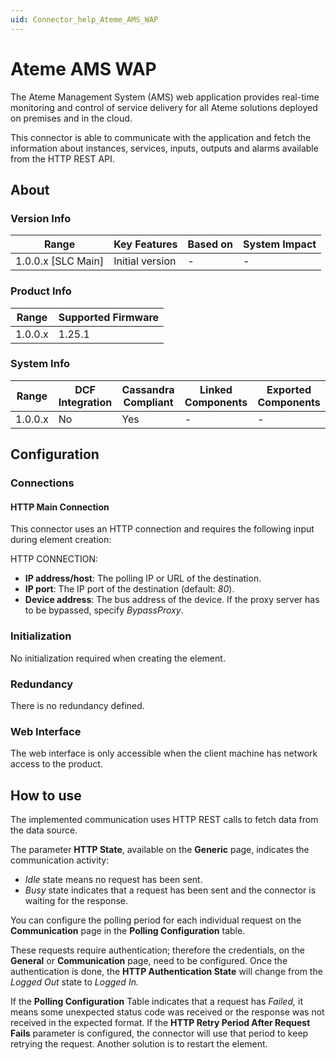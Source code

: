 ```yaml
---
uid: Connector_help_Ateme_AMS_WAP
---
```


# Ateme AMS WAP

The Ateme Management System (AMS) web application provides real-time monitoring and control of service delivery for all Ateme solutions deployed on premises and in the cloud.

This connector is able to communicate with the application and fetch the information about instances, services, inputs, outputs and alarms available from the HTTP REST API.

## About

### Version Info

| **Range**            | **Key Features** | **Based on** | **System Impact** |
|----------------------|------------------|--------------|-------------------|
| 1.0.0.x \[SLC Main\] | Initial version  | \-           | \-                |

### Product Info

| **Range** | **Supported Firmware** |
|-----------|------------------------|
| 1.0.0.x   | 1.25.1                 |

### System Info

| **Range** | **DCF Integration** | **Cassandra Compliant** | **Linked Components** | **Exported Components** |
|-----------|---------------------|-------------------------|-----------------------|-------------------------|
| 1.0.0.x   | No                  | Yes                     | \-                    | \-                      |

## Configuration

### Connections

#### HTTP Main Connection

This connector uses an HTTP connection and requires the following input during element creation:

HTTP CONNECTION:

- **IP address/host**: The polling IP or URL of the destination.
- **IP port**: The IP port of the destination (default: *80*).
- **Device address**: The bus address of the device. If the proxy server has to be bypassed, specify *BypassProxy*.

### Initialization

No initialization required when creating the element.

### Redundancy

There is no redundancy defined.

### Web Interface

The web interface is only accessible when the client machine has network access to the product.

## How to use

The implemented communication uses HTTP REST calls to fetch data from the data source.

The parameter **HTTP State**, available on the **Generic** page, indicates the communication activity:

- *Idle* state means no request has been sent.
- *Busy* state indicates that a request has been sent and the connector is waiting for the response.

You can configure the polling period for each individual request on the **Communication** page in the **Polling Configuration** table.

These requests require authentication; therefore the credentials, on the **General** or **Communication** page, need to be configured. Once the authentication is done, the **HTTP Authentication State** will change from the *Logged Out* state to *Logged In.*

If the **Polling Configuration** Table indicates that a request has *Failed,* it means some unexpected status code was received or the response was not received in the expected format. If the **HTTP Retry Period After Request Fails** parameter is configured, the connector will use that period to keep retrying the request. Another solution is to restart the element.
